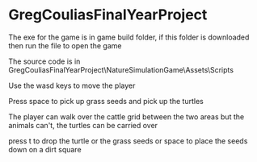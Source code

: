 # GregCouliasFinalYearProject
 
The exe for the game is in game build folder, if this folder is downloaded then run the file to open the game

The source code is in GregCouliasFinalYearProject\NatureSimulationGame\Assets\Scripts

Use the wasd keys to move the player

Press space to pick up grass seeds and pick up the turtles

The player can walk over the cattle grid between the two areas but the animals can't, the turtles can be carried over

press t to drop the turtle or the grass seeds or space to place the seeds down on a dirt square 
